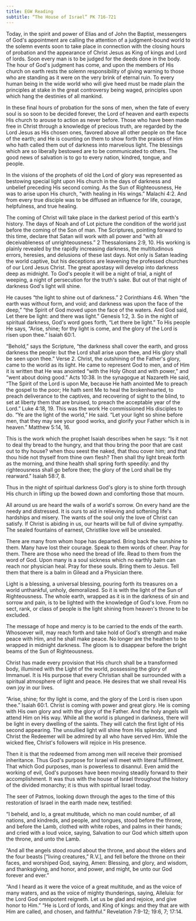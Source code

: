 ```yaml
---
title: EGW Reading
subtitle: “The House of Israel” PK 716-721
---
```


Today, in the spirit and power of Elias and of John the Baptist, messengers of God's appointment are calling the attention of a judgment-bound world to the solemn events soon to take place in connection with the closing hours of probation and the appearance of Christ Jesus as King of kings and Lord of lords. Soon every man is to be judged for the deeds done in the body. The hour of God's judgment has come, and upon the members of His church on earth rests the solemn responsibility of giving warning to those who are standing as it were on the very brink of eternal ruin. To every human being in the wide world who will give heed must be made plain the principles at stake in the great controversy being waged, principles upon which hang the destinies of all mankind.

In these final hours of probation for the sons of men, when the fate of every soul is so soon to be decided forever, the Lord of heaven and earth expects His church to arouse to action as never before. Those who have been made free in Christ through a knowledge of precious truth, are regarded by the Lord Jesus as His chosen ones, favored above all other people on the face of the earth; and He is counting on them to show forth the praises of Him who hath called them out of darkness into marvelous light. The blessings which are so liberally bestowed are to be communicated to others. The good news of salvation is to go to every nation, kindred, tongue, and people.

In the visions of the prophets of old the Lord of glory was represented as bestowing special light upon His church in the days of darkness and unbelief preceding His second coming. As the Sun of Righteousness, He was to arise upon His church, “with healing in His wings.” Malachi 4:2. And from every true disciple was to be diffused an influence for life, courage, helpfulness, and true healing.

The coming of Christ will take place in the darkest period of this earth's history. The days of Noah and of Lot picture the condition of the world just before the coming of the Son of man. The Scriptures, pointing forward to this time, declare that Satan will work with all power and “with all deceivableness of unrighteousness.” 2 Thessalonians 2:9, 10. His working is plainly revealed by the rapidly increasing darkness, the multitudinous errors, heresies, and delusions of these last days. Not only is Satan leading the world captive, but his deceptions are leavening the professed churches of our Lord Jesus Christ. The great apostasy will develop into darkness deep as midnight. To God's people it will be a night of trial, a night of weeping, a night of persecution for the truth's sake. But out of that night of darkness God's light will shine.

He causes “the light to shine out of darkness.” 2 Corinthians 4:6. When “the earth was without form, and void; and darkness was upon the face of the deep,” “the Spirit of God moved upon the face of the waters. And God said, Let there be light: and there was light.” Genesis 1:2, 3. So in the night of spiritual darkness, God's word goes forth, “Let there be light.” To His people He says, “Arise, shine; for thy light is come, and the glory of the Lord is risen upon thee.” Isaiah 60:1.

“Behold,” says the Scripture, “the darkness shall cover the earth, and gross darkness the people: but the Lord shall arise upon thee, and His glory shall be seen upon thee.” Verse 2. Christ, the outshining of the Father's glory, came to the world as its light. He came to represent God to men, and of Him it is written that He was anointed “with the Holy Ghost and with power,” and “went about doing good.” Acts 10:38. In the synagogue at Nazareth He said, “The Spirit of the Lord is upon Me, because He hath anointed Me to preach the gospel to the poor; He hath sent Me to heal the brokenhearted, to preach deliverance to the captives, and recovering of sight to the blind, to set at liberty them that are bruised, to preach the acceptable year of the Lord.” Luke 4:18, 19. This was the work He commissioned His disciples to do. “Ye are the light of the world,” He said. “Let your light so shine before men, that they may see your good works, and glorify your Father which is in heaven.” Matthew 5:14, 16.

This is the work which the prophet Isaiah describes when he says: “Is it not to deal thy bread to the hungry, and that thou bring the poor that are cast out to thy house? when thou seest the naked, that thou cover him; and that thou hide not thyself from thine own flesh? Then shall thy light break forth as the morning, and thine health shall spring forth speedily: and thy righteousness shall go before thee; the glory of the Lord shall be thy rearward.” Isaiah 58:7, 8.

Thus in the night of spiritual darkness God's glory is to shine forth through His church in lifting up the bowed down and comforting those that mourn.

All around us are heard the wails of a world's sorrow. On every hand are the needy and distressed. It is ours to aid in relieving and softening life's hardships and misery. The wants of the soul only the love of Christ can satisfy. If Christ is abiding in us, our hearts will be full of divine sympathy. The sealed fountains of earnest, Christlike love will be unsealed.

There are many from whom hope has departed. Bring back the sunshine to them. Many have lost their courage. Speak to them words of cheer. Pray for them. There are those who need the bread of life. Read to them from the word of God. Upon many is a soul sickness which no earthly balm can reach nor physician heal. Pray for these souls. Bring them to Jesus. Tell them that there is a balm in Gilead and a Physician there.

Light is a blessing, a universal blessing, pouring forth its treasures on a world unthankful, unholy, demoralized. So it is with the light of the Sun of Righteousness. The whole earth, wrapped as it is in the darkness of sin and sorrow and pain, is to be lighted with the knowledge of God's love. From no sect, rank, or class of people is the light shining from heaven's throne to be excluded.

The message of hope and mercy is to be carried to the ends of the earth. Whosoever will, may reach forth and take hold of God's strength and make peace with Him, and he shall make peace. No longer are the heathen to be wrapped in midnight darkness. The gloom is to disappear before the bright beams of the Sun of Righteousness.

Christ has made every provision that His church shall be a transformed body, illumined with the Light of the world, possessing the glory of Immanuel. It is His purpose that every Christian shall be surrounded with a spiritual atmosphere of light and peace. He desires that we shall reveal His own joy in our lives.

“Arise, shine; for thy light is come, and the glory of the Lord is risen upon thee.” Isaiah 60:1. Christ is coming with power and great glory. He is coming with His own glory and with the glory of the Father. And the holy angels will attend Him on His way. While all the world is plunged in darkness, there will be light in every dwelling of the saints. They will catch the first light of His second appearing. The unsullied light will shine from His splendor, and Christ the Redeemer will be admired by all who have served Him. While the wicked flee, Christ's followers will rejoice in His presence.

Then it is that the redeemed from among men will receive their promised inheritance. Thus God's purpose for Israel will meet with literal fulfillment. That which God purposes, man is powerless to disannul. Even amid the working of evil, God's purposes have been moving steadily forward to their accomplishment. It was thus with the house of Israel throughout the history of the divided monarchy; it is thus with spiritual Israel today.

The seer of Patmos, looking down through the ages to the time of this restoration of Israel in the earth made new, testified:

“I beheld, and lo, a great multitude, which no man could number, of all nations, and kindreds, and people, and tongues, stood before the throne, and before the Lamb, clothed with white robes, and palms in their hands; and cried with a loud voice, saying, Salvation to our God which sitteth upon the throne, and unto the Lamb.

“And all the angels stood round about the throne, and about the elders and the four beasts \[“living creatures,” R.V.\], and fell before the throne on their faces, and worshiped God, saying, Amen: Blessing, and glory, and wisdom, and thanksgiving, and honor, and power, and might, be unto our God forever and ever.”

“And I heard as it were the voice of a great multitude, and as the voice of many waters, and as the voice of mighty thunderings, saying, Alleluia: for the Lord God omnipotent reigneth. Let us be glad and rejoice, and give honor to Him.” “He is Lord of lords, and King of kings: and they that are with Him are called, and chosen, and faithful.” Revelation 7:9-12; 19:6, 7; 17:14.